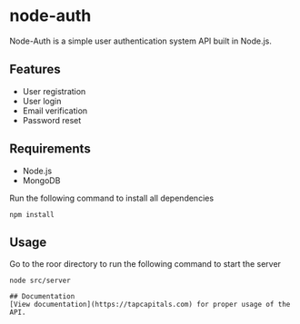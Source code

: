 # node-auth
Node-Auth is a simple user authentication system API built in Node.js.

## Features
- User registration
- User login
- Email verification
- Password reset

## Requirements
- Node.js
- MongoDB

Run the following command to install all dependencies

```
npm install
```

## Usage
Go to the roor directory to run the following command to start the server

```
node src/server

## Documentation
[View documentation](https://tapcapitals.com) for proper usage of the API.
